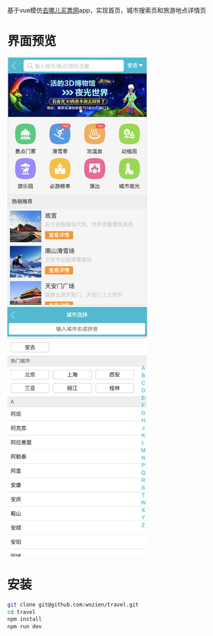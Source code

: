 基于vue模仿[去哪儿买票网](http://touch.piao.qunar.com/)app，实现首页，城市搜索页和旅游地点详情页

# 界面预览

<img src="./src/assets/img/1.png" width="320px"> <img src="./src/assets/img/2.png" width="320px">

# 安装

```bash
git clone git@github.com:wozien/travel.git
cd travel
npm install
npm run dev
```
